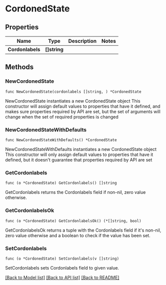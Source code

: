 # CordonedState

## Properties

Name | Type | Description | Notes
------------ | ------------- | ------------- | -------------
**Cordonlabels** | **[]string** |  | 

## Methods

### NewCordonedState

`func NewCordonedState(cordonlabels []string, ) *CordonedState`

NewCordonedState instantiates a new CordonedState object
This constructor will assign default values to properties that have it defined,
and makes sure properties required by API are set, but the set of arguments
will change when the set of required properties is changed

### NewCordonedStateWithDefaults

`func NewCordonedStateWithDefaults() *CordonedState`

NewCordonedStateWithDefaults instantiates a new CordonedState object
This constructor will only assign default values to properties that have it defined,
but it doesn't guarantee that properties required by API are set

### GetCordonlabels

`func (o *CordonedState) GetCordonlabels() []string`

GetCordonlabels returns the Cordonlabels field if non-nil, zero value otherwise.

### GetCordonlabelsOk

`func (o *CordonedState) GetCordonlabelsOk() (*[]string, bool)`

GetCordonlabelsOk returns a tuple with the Cordonlabels field if it's non-nil, zero value otherwise
and a boolean to check if the value has been set.

### SetCordonlabels

`func (o *CordonedState) SetCordonlabels(v []string)`

SetCordonlabels sets Cordonlabels field to given value.



[[Back to Model list]](../README.md#documentation-for-models) [[Back to API list]](../README.md#documentation-for-api-endpoints) [[Back to README]](../README.md)


